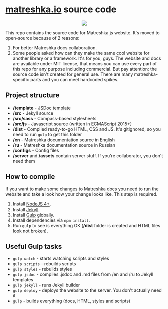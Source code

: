 # [matreshka.io](http://matreshka.io) source code


<p align="center"><img src="http://i.imgur.com/42Lyr6F.png"></p>


This repo contains the source code for Matreshka.js website. It's moved to open-source because of 2 reasons:

1. For better Matreshka docs collaboration.
2. Some people asked how can they make the same cool website for another library or a framework. It's for you, guys. The website and docs are available under MIT license, that means you can use every part of this repo for any purpose including commercial. But pay attention: the source code isn't created for general use. There are many matreshka-specific parts and you can meet hardcoded spikes.

## Project structure

- **/template** - JSDoc template
- **/src** - Jekyll source
- **/src/sass** - Compass-based stylesheets
- **/src/js** - Javascript source (written in ECMAScript 2015+)
- **/dist** - Compiled ready-to-go HTML, CSS and JS. It's gitignored, so you need to run ``gulp`` to get this folder
- **/en** - Matreshka documentation source in English
- **/ru** - Matreshka documentation source in Russian
- **/configs** - Config files
- **/server** and **/assets** contain server stuff. If you're collaborator, you don't need them

## How to compile

If you want to make some changes to Matreshka docs you need to run the website and take a look how your change looks like. This step is required.

1. Install [NodeJS 4+](https://nodejs.org/).
2. Install [Jekyll](https://jekyllrb.com/).
3. Install [Gulp](http://gulpjs.com/) globally.
4. Install dependencies via ``npm install``.
5. Run ``gulp`` to see is everything OK (**/dist** folder is created and HTML files look not broken).

## Useful Gulp tasks

- ``gulp watch`` - starts watching scripts and styles
- ``gulp scripts`` - rebuilds scripts
- ``gulp styles`` - rebuilds styles
- ``gulp jsdoc`` - compiles .jsdoc and .md files from /en and /ru to Jekyll templates
- ``gulp jekyll`` - runs Jekyll builder
- ``gulp deploy`` - deploys the website to the server. You don't actually need it
- ``gulp`` - builds everything (docs, HTML, styles and scripts)
